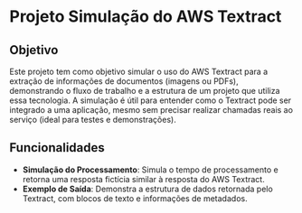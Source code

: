 # Projeto Simulação do AWS Textract

## Objetivo
Este projeto tem como objetivo simular o uso do AWS Textract para a extração de informações de documentos (imagens ou PDFs), demonstrando o fluxo de trabalho e a estrutura de um projeto que utiliza essa tecnologia. A simulação é útil para entender como o Textract pode ser integrado a uma aplicação, mesmo sem precisar realizar chamadas reais ao serviço (ideal para testes e demonstrações).

## Funcionalidades
- **Simulação do Processamento**: Simula o tempo de processamento e retorna uma resposta fictícia similar à resposta do AWS Textract.
- **Exemplo de Saída**: Demonstra a estrutura de dados retornada pelo Textract, com blocos de texto e informações de metadados.

